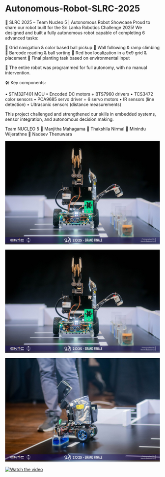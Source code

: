 # Autonomous-Robot-SLRC-2025
🚀 SLRC 2025 – Team Nucleo 5 | Autonomous Robot Showcase 
Proud to share our robot built for the Sri Lanka Robotics Challenge 2025!
We designed and built a fully autonomous robot capable of completing 6 advanced tasks:

🔸 Grid navigation & color based ball pickup
🔸 Wall following & ramp climbing
🔸 Barcode reading & ball sorting
🔸 Red box localization in a 9x9 grid & placement
🔸 Final planting task based on environmental input

🎯 The entire robot was programmed for full autonomy, with no manual intervention.

🛠️ Key components:

• STM32F401 MCU
• Encoded DC motors + BTS7960 drivers
• TCS3472 color sensors
• PCA9685 servo driver + 6 servo motors
• IR sensors (line detection)
• Ultrasonic sensors (distance measurements)

This project challenged and strengthened our skills in embedded systems, sensor integration, and autonomous decision making.

Team NUCLEO 5
🔹 Manjitha Mahagama
🔹 Thakshila Nirmal
🔹 Minindu Wijerathne
🔹 Nadeev Thenuwara

![image alt](https://github.com/BinethGeesara/Autonomous-Robot-SLRC-2025/blob/4842cfc784dcc02e9f140cdeff685e1812fac05c/490317173_1075838957913589_4994344122486557718_n%202.JPG)

![image alt](https://github.com/BinethGeesara/Autonomous-Robot-SLRC-2025/blob/4842cfc784dcc02e9f140cdeff685e1812fac05c/490317173_1075838957913589_4994344122486557718_n%202.JPG)

![image alt](https://github.com/BinethGeesara/Autonomous-Robot-SLRC-2025/blob/4842cfc784dcc02e9f140cdeff685e1812fac05c/490292966_1075838934580258_6176114214731787442_n.JPG)

[![Watch the video]([https://img.youtube.com/vi/9nkfAn1ZH9s/maxresdefault.jpg)](https://youtu.be/9nkfAn1ZH9s](https://youtu.be/4gBIOZLEmkE?si=PcPEaUMKO9EJdOfn))


